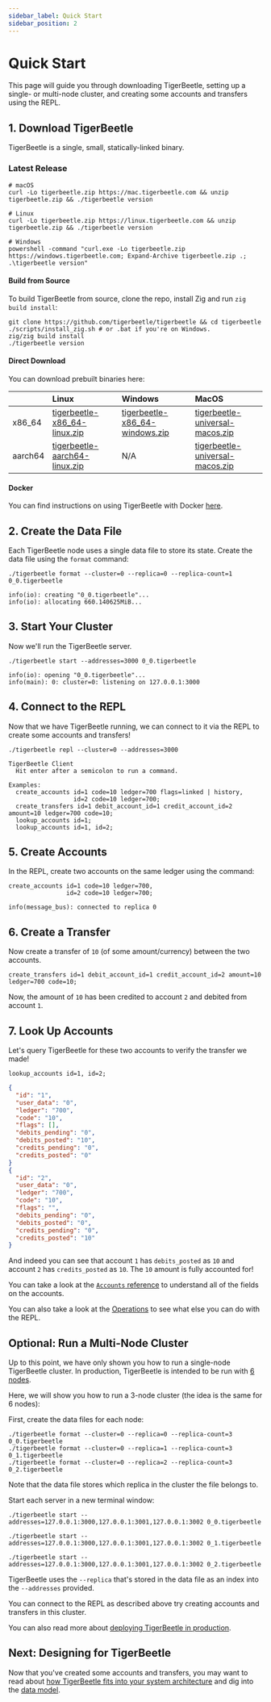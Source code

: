 ```yaml
---
sidebar_label: Quick Start
sidebar_position: 2
---
```


# Quick Start

This page will guide you through downloading TigerBeetle, setting up a single- or multi-node
cluster, and creating some accounts and transfers using the REPL.

## 1. Download TigerBeetle

TigerBeetle is a single, small, statically-linked binary.

### Latest Release

```console
# macOS
curl -Lo tigerbeetle.zip https://mac.tigerbeetle.com && unzip tigerbeetle.zip && ./tigerbeetle version

# Linux
curl -Lo tigerbeetle.zip https://linux.tigerbeetle.com && unzip tigerbeetle.zip && ./tigerbeetle version

# Windows
powershell -command "curl.exe -Lo tigerbeetle.zip https://windows.tigerbeetle.com; Expand-Archive tigerbeetle.zip .; .\tigerbeetle version"
```

#### Build from Source

To build TigerBeetle from source, clone the repo, install Zig and run `zig build install`:

```console
git clone https://github.com/tigerbeetle/tigerbeetle && cd tigerbeetle
./scripts/install_zig.sh # or .bat if you're on Windows.
zig/zig build install
./tigerbeetle version
```

#### Direct Download

You can download prebuilt binaries here:

|         | Linux                           | Windows                          | MacOS                             |
| :------ | :------------------------------ | :------------------------------- | :-------------------------------- |
| x86_64  | [tigerbeetle-x86_64-linux.zip]  | [tigerbeetle-x86_64-windows.zip] | [tigerbeetle-universal-macos.zip] |
| aarch64 | [tigerbeetle-aarch64-linux.zip] | N/A                              | [tigerbeetle-universal-macos.zip] |

[tigerbeetle-aarch64-linux.zip]:
  https://github.com/tigerbeetle/tigerbeetle/releases/latest/download/tigerbeetle-aarch64-linux.zip
[tigerbeetle-universal-macos.zip]:
  https://github.com/tigerbeetle/tigerbeetle/releases/latest/download/tigerbeetle-universal-macos.zip
[tigerbeetle-x86_64-linux.zip]:
  https://github.com/tigerbeetle/tigerbeetle/releases/latest/download/tigerbeetle-x86_64-linux.zip
[tigerbeetle-x86_64-windows.zip]:
  https://github.com/tigerbeetle/tigerbeetle/releases/latest/download/tigerbeetle-x86_64-windows.zip

#### Docker

You can find instructions on using TigerBeetle with Docker [here](./deploy/docker.md).

## 2. Create the Data File

Each TigerBeetle node uses a single data file to store its state. Create the data file using the
`format` command:

```console
./tigerbeetle format --cluster=0 --replica=0 --replica-count=1 0_0.tigerbeetle
```

```console
info(io): creating "0_0.tigerbeetle"...
info(io): allocating 660.140625MiB...
```

## 3. Start Your Cluster

Now we'll run the TigerBeetle server.

```console
./tigerbeetle start --addresses=3000 0_0.tigerbeetle
```

```console
info(io): opening "0_0.tigerbeetle"...
info(main): 0: cluster=0: listening on 127.0.0.1:3000
```

## 4. Connect to the REPL

Now that we have TigerBeetle running, we can connect to it via the REPL to create some accounts and
transfers!

```console
./tigerbeetle repl --cluster=0 --addresses=3000
```

```console
TigerBeetle Client
  Hit enter after a semicolon to run a command.

Examples:
  create_accounts id=1 code=10 ledger=700 flags=linked | history,
                  id=2 code=10 ledger=700;
  create_transfers id=1 debit_account_id=1 credit_account_id=2 amount=10 ledger=700 code=10;
  lookup_accounts id=1;
  lookup_accounts id=1, id=2;
```

## 5. Create Accounts

In the REPL, create two accounts on the same ledger using the command:

```console
create_accounts id=1 code=10 ledger=700,
                id=2 code=10 ledger=700;
```

```console
info(message_bus): connected to replica 0
```

## 6. Create a Transfer

Now create a transfer of `10` (of some amount/currency) between the two accounts.

```console
create_transfers id=1 debit_account_id=1 credit_account_id=2 amount=10 ledger=700 code=10;
```

Now, the amount of `10` has been credited to account `2` and debited from account `1`.

## 7. Look Up Accounts

Let's query TigerBeetle for these two accounts to verify the transfer we made!

```console
lookup_accounts id=1, id=2;
```

```json
{
  "id": "1",
  "user_data": "0",
  "ledger": "700",
  "code": "10",
  "flags": [],
  "debits_pending": "0",
  "debits_posted": "10",
  "credits_pending": "0",
  "credits_posted": "0"
}
{
  "id": "2",
  "user_data": "0",
  "ledger": "700",
  "code": "10",
  "flags": "",
  "debits_pending": "0",
  "debits_posted": "0",
  "credits_pending": "0",
  "credits_posted": "10"
}
```

And indeed you can see that account `1` has `debits_posted` as `10` and account `2` has
`credits_posted` as `10`. The `10` amount is fully accounted for!

You can take a look at the [`Accounts` reference](./api-reference/accounts.md) to understand all of
the fields on the accounts.

You can also take a look at the [Operations](./api-reference/operations/index.md) to see what else
you can do with the REPL.

## Optional: Run a Multi-Node Cluster

Up to this point, we have only shown you how to run a single-node TigerBeetle cluster. In
production, TigerBeetle is intended to be run with [6 nodes](./deploy/cluster.md).

Here, we will show you how to run a 3-node cluster (the idea is the same for 6 nodes):

First, create the data files for each node:

```console
./tigerbeetle format --cluster=0 --replica=0 --replica-count=3 0_0.tigerbeetle
./tigerbeetle format --cluster=0 --replica=1 --replica-count=3 0_1.tigerbeetle
./tigerbeetle format --cluster=0 --replica=2 --replica-count=3 0_2.tigerbeetle
```

Note that the data file stores which replica in the cluster the file belongs to.

Start each server in a new terminal window:

```console
./tigerbeetle start --addresses=127.0.0.1:3000,127.0.0.1:3001,127.0.0.1:3002 0_0.tigerbeetle
```

```console
./tigerbeetle start --addresses=127.0.0.1:3000,127.0.0.1:3001,127.0.0.1:3002 0_1.tigerbeetle
```

```console
./tigerbeetle start --addresses=127.0.0.1:3000,127.0.0.1:3001,127.0.0.1:3002 0_2.tigerbeetle
```

TigerBeetle uses the `--replica` that's stored in the data file as an index into the `--addresses`
provided.

You can connect to the REPL as described above try creating accounts and transfers in this cluster.

You can also read more about [deploying TigerBeetle in production](./deploy/cluster.md).

## Next: Designing for TigerBeetle

Now that you've created some accounts and transfers, you may want to read about
[how TigerBeetle fits into your system architecture](./develop/system-architecture.md) and dig into
the [data model](./develop/data-modeling.md).
